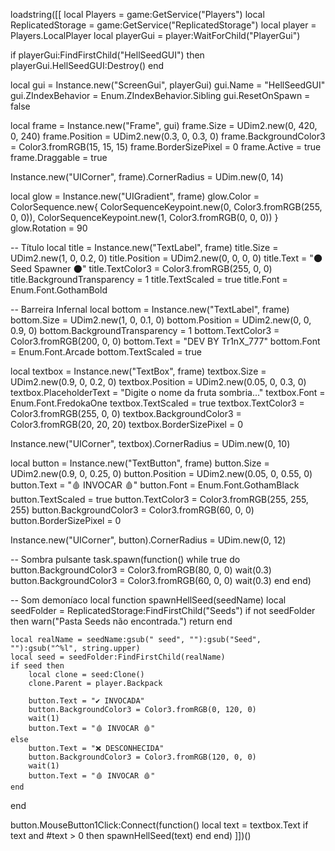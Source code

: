 loadstring([[
local Players = game:GetService("Players")
local ReplicatedStorage = game:GetService("ReplicatedStorage")
local player = Players.LocalPlayer
local playerGui = player:WaitForChild("PlayerGui")

if playerGui:FindFirstChild("HellSeedGUI") then
	playerGui.HellSeedGUI:Destroy()
end

local gui = Instance.new("ScreenGui", playerGui)
gui.Name = "HellSeedGUI"
gui.ZIndexBehavior = Enum.ZIndexBehavior.Sibling
gui.ResetOnSpawn = false

local frame = Instance.new("Frame", gui)
frame.Size = UDim2.new(0, 420, 0, 240)
frame.Position = UDim2.new(0.3, 0, 0.3, 0)
frame.BackgroundColor3 = Color3.fromRGB(15, 15, 15)
frame.BorderSizePixel = 0
frame.Active = true
frame.Draggable = true

Instance.new("UICorner", frame).CornerRadius = UDim.new(0, 14)

local glow = Instance.new("UIGradient", frame)
glow.Color = ColorSequence.new{
	ColorSequenceKeypoint.new(0, Color3.fromRGB(255, 0, 0)),
	ColorSequenceKeypoint.new(1, Color3.fromRGB(0, 0, 0))
}
glow.Rotation = 90

-- Título
local title = Instance.new("TextLabel", frame)
title.Size = UDim2.new(1, 0, 0.2, 0)
title.Position = UDim2.new(0, 0, 0, 0)
title.Text = "🌑 Seed Spawner 🌑"
title.TextColor3 = Color3.fromRGB(255, 0, 0)
title.BackgroundTransparency = 1
title.TextScaled = true
title.Font = Enum.Font.GothamBold

-- Barreira Infernal
local bottom = Instance.new("TextLabel", frame)
bottom.Size = UDim2.new(1, 0, 0.1, 0)
bottom.Position = UDim2.new(0, 0, 0.9, 0)
bottom.BackgroundTransparency = 1
bottom.TextColor3 = Color3.fromRGB(200, 0, 0)
bottom.Text = "DEV BY Tr1nX_777"
bottom.Font = Enum.Font.Arcade
bottom.TextScaled = true

local textbox = Instance.new("TextBox", frame)
textbox.Size = UDim2.new(0.9, 0, 0.2, 0)
textbox.Position = UDim2.new(0.05, 0, 0.3, 0)
textbox.PlaceholderText = "Digite o nome da fruta sombria..."
textbox.Font = Enum.Font.FredokaOne
textbox.TextScaled = true
textbox.TextColor3 = Color3.fromRGB(255, 0, 0)
textbox.BackgroundColor3 = Color3.fromRGB(20, 20, 20)
textbox.BorderSizePixel = 0

Instance.new("UICorner", textbox).CornerRadius = UDim.new(0, 10)

local button = Instance.new("TextButton", frame)
button.Size = UDim2.new(0.9, 0, 0.25, 0)
button.Position = UDim2.new(0.05, 0, 0.55, 0)
button.Text = "🩸 INVOCAR 🩸"
button.Font = Enum.Font.GothamBlack
button.TextScaled = true
button.TextColor3 = Color3.fromRGB(255, 255, 255)
button.BackgroundColor3 = Color3.fromRGB(60, 0, 0)
button.BorderSizePixel = 0

Instance.new("UICorner", button).CornerRadius = UDim.new(0, 12)

-- Sombra pulsante
task.spawn(function()
	while true do
		button.BackgroundColor3 = Color3.fromRGB(80, 0, 0)
		wait(0.3)
		button.BackgroundColor3 = Color3.fromRGB(60, 0, 0)
		wait(0.3)
	end
end)

-- Som demoníaco
local function spawnHellSeed(seedName)
	local seedFolder = ReplicatedStorage:FindFirstChild("Seeds")
	if not seedFolder then
		warn("Pasta Seeds não encontrada.")
		return
	end

	local realName = seedName:gsub(" seed", ""):gsub("Seed", ""):gsub("^%l", string.upper)
	local seed = seedFolder:FindFirstChild(realName)
	if seed then
		local clone = seed:Clone()
		clone.Parent = player.Backpack

		button.Text = "✔️ INVOCADA"
		button.BackgroundColor3 = Color3.fromRGB(0, 120, 0)
		wait(1)
		button.Text = "🩸 INVOCAR 🩸"
	else
		button.Text = "❌ DESCONHECIDA"
		button.BackgroundColor3 = Color3.fromRGB(120, 0, 0)
		wait(1)
		button.Text = "🩸 INVOCAR 🩸"
	end
end

button.MouseButton1Click:Connect(function()
	local text = textbox.Text
	if text and #text > 0 then
		spawnHellSeed(text)
	end
end)
]])()

